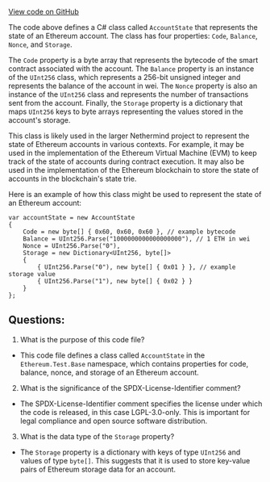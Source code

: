 [View code on GitHub](https://github.com/NethermindEth/nethermind/src/Nethermind/Ethereum.Test.Base/AccountState.cs)

The code above defines a C# class called `AccountState` that represents the state of an Ethereum account. The class has four properties: `Code`, `Balance`, `Nonce`, and `Storage`. 

The `Code` property is a byte array that represents the bytecode of the smart contract associated with the account. The `Balance` property is an instance of the `UInt256` class, which represents a 256-bit unsigned integer and represents the balance of the account in wei. The `Nonce` property is also an instance of the `UInt256` class and represents the number of transactions sent from the account. Finally, the `Storage` property is a dictionary that maps `UInt256` keys to byte arrays representing the values stored in the account's storage.

This class is likely used in the larger Nethermind project to represent the state of Ethereum accounts in various contexts. For example, it may be used in the implementation of the Ethereum Virtual Machine (EVM) to keep track of the state of accounts during contract execution. It may also be used in the implementation of the Ethereum blockchain to store the state of accounts in the blockchain's state trie.

Here is an example of how this class might be used to represent the state of an Ethereum account:

```
var accountState = new AccountState
{
    Code = new byte[] { 0x60, 0x60, 0x60 }, // example bytecode
    Balance = UInt256.Parse("1000000000000000000"), // 1 ETH in wei
    Nonce = UInt256.Parse("0"),
    Storage = new Dictionary<UInt256, byte[]>
    {
        { UInt256.Parse("0"), new byte[] { 0x01 } }, // example storage value
        { UInt256.Parse("1"), new byte[] { 0x02 } }
    }
};
```
## Questions: 
 1. What is the purpose of this code file?
- This code file defines a class called `AccountState` in the `Ethereum.Test.Base` namespace, which contains properties for code, balance, nonce, and storage of an Ethereum account.

2. What is the significance of the SPDX-License-Identifier comment?
- The SPDX-License-Identifier comment specifies the license under which the code is released, in this case LGPL-3.0-only. This is important for legal compliance and open source software distribution.

3. What is the data type of the `Storage` property?
- The `Storage` property is a dictionary with keys of type `UInt256` and values of type `byte[]`. This suggests that it is used to store key-value pairs of Ethereum storage data for an account.